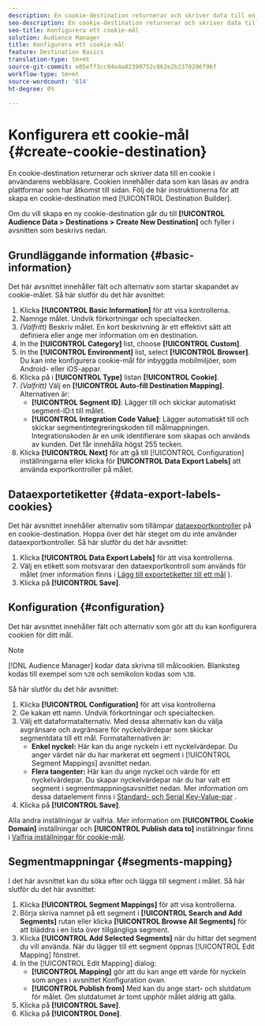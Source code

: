```yaml
---
description: En cookie-destination returnerar och skriver data till en cookie i användarens webbläsare. Cookien innehåller data som kan läsas av andra plattformar som har åtkomst till sidan. Följ de här instruktionerna för att skapa en cookie-destination med [!UICONTROL Destination Builder].
seo-description: En cookie-destination returnerar och skriver data till en cookie i användarens webbläsare. Cookien innehåller data som kan läsas av andra plattformar som har åtkomst till sidan. Följ de här instruktionerna för att skapa en cookie-destination med [!UICONTROL Destination Builder].
seo-title: Konfigurera ett cookie-mål
solution: Audience Manager
title: Konfigurera ett cookie-mål
feature: Destination Basics
translation-type: tm+mt
source-git-commit: e05eff3cc04e4a82399752c862e2b2370286f96f
workflow-type: tm+mt
source-wordcount: '614'
ht-degree: 0%

---
```



# Konfigurera ett cookie-mål {#create-cookie-destination}

En cookie-destination returnerar och skriver data till en cookie i användarens webbläsare. Cookien innehåller data som kan läsas av andra plattformar som har åtkomst till sidan. Följ de här instruktionerna för att skapa en cookie-destination med [!UICONTROL Destination Builder].

<!-- create-cookie-destination.xml -->

Om du vill skapa en ny cookie-destination går du till **[!UICONTROL Audience Data > Destinations > Create New Destination]** och fyller i avsnitten som beskrivs nedan.

## Grundläggande information {#basic-information}

Det här avsnittet innehåller fält och alternativ som startar skapandet av cookie-målet. Så här slutför du det här avsnittet:

1. Klicka **[!UICONTROL Basic Information]** för att visa kontrollerna.
2. Namnge målet. Undvik förkortningar och specialtecken.
3. *(Valfritt)* Beskriv målet. En kort beskrivning är ett effektivt sätt att definiera eller ange mer information om en destination.
4. In the **[!UICONTROL Category]** list, choose **[!UICONTROL Custom]**.
5. In the **[!UICONTROL Environment]** list, select **[!UICONTROL Browser]**. Du kan inte konfigurera cookie-mål för inbyggda mobilmiljöer, som Android- eller iOS-appar.
6. Klicka på i **[!UICONTROL Type]** listan **[!UICONTROL Cookie]**.
7. *(Valfritt)* Välj en **[!UICONTROL Auto-fill Destination Mapping]**. Alternativen är:
   * **[!UICONTROL Segment ID]**: Lägger till och skickar automatiskt segment-ID:t till målet.
   * **[!UICONTROL Integration Code Value]**: Lägger automatiskt till och skickar segmentintegreringskoden till målmappningen. Integrationskoden är en unik identifierare som skapas och används av kunden. Det får innehålla högst 255 tecken.
8. Klicka **[!UICONTROL Next]** för att gå till [!UICONTROL Configuration] inställningarna eller klicka för **[!UICONTROL Data Export Labels]** att använda exportkontroller på målet.

## Dataexportetiketter {#data-export-labels-cookies}

Det här avsnittet innehåller alternativ som tillämpar [dataexportkontroller](../../features/data-export-controls.md) på en cookie-destination. Hoppa över det här steget om du inte använder dataexportkontroller. Så här slutför du det här avsnittet:

1. Klicka **[!UICONTROL Data Export Labels]** för att visa kontrollerna.
2. Välj en etikett som motsvarar den dataexportkontroll som används för målet (mer information finns i [Lägg till exportetiketter till ett mål](/help/using/features/destinations/add-data-export-labels.md) ).
3. Klicka på **[!UICONTROL Save]**.

## Konfiguration {#configuration}

Det här avsnittet innehåller fält och alternativ som gör att du kan konfigurera cookien för ditt mål.

>[!NOTE]
>
>[!DNL Audience Manager] kodar data skrivna till målcookien. Blanksteg kodas till exempel som `%20` och semikolon kodas som `%3B`.

Så här slutför du det här avsnittet:

1. Klicka **[!UICONTROL Configuration]** för att visa kontrollerna
1. Ge kakan ett namn. Undvik förkortningar och specialtecken.
1. Välj ett dataformatalternativ. Med dessa alternativ kan du välja avgränsare och avgränsare för nyckelvärdepar som skickar segmentdata till ett mål. Formatalternativen är:
   * **Enkel nyckel:** Här kan du ange nyckeln i ett nyckelvärdepar. Du anger värdet när du har markerat ett segment i [!UICONTROL Segment Mappings] avsnittet nedan.
   * **Flera tangenter:** Här kan du ange nyckel och värde för ett nyckelvärdepar. Du skapar nyckelvärdepar när du har valt ett segment i segmentmappningsavsnittet nedan.
Mer information om dessa dataelement finns i [Standard- och Serial Key-Value-par](../../features/destinations/key-value-pairs.md) .
1. Klicka på **[!UICONTROL Save]**.

Alla andra inställningar är valfria. Mer information om **[!UICONTROL Cookie Domain]** inställningar och **[!UICONTROL Publish data to]** inställningar finns i [Valfria inställningar för cookie-mål](/help/using/features/destinations/cookie-destination-options.md).

## Segmentmappningar {#segments-mapping}

I det här avsnittet kan du söka efter och lägga till segment i målet. Så här slutför du det här avsnittet:

1. Klicka **[!UICONTROL Segment Mappings]** för att visa kontrollerna.
1. Börja skriva namnet på ett segment i **[!UICONTROL Search and Add Segments]** rutan eller klicka **[!UICONTROL Browse All Segments]** för att bläddra i en lista över tillgängliga segment.
1. Klicka **[!UICONTROL Add Selected Segments]** när du hittar det segment du vill använda. När du lägger till ett segment öppnas [!UICONTROL Edit Mapping] fönstret.
1. In the [!UICONTROL Edit Mapping] dialog:
   * **[!UICONTROL Mapping]** gör att du kan ange ett värde för nyckeln som anges i avsnittet Konfiguration ovan.
   * **[!UICONTROL Publish from]** Med kan du ange start- och slutdatum för målet. Om slutdatumet är tomt upphör målet aldrig att gälla.
1. Klicka på **[!UICONTROL Save]**.
1. Klicka på **[!UICONTROL Done]**.